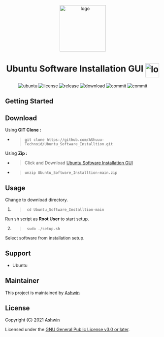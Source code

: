 <!-- PROJECT LOGO -->
<br />
<p align="center">
  <a>
    <img src="https://linuxx.info/wp-content/uploads/2019/04/eac0630b6c4cc9d1b3c1dae9e775f4e9-1.png" alt="logo" width="150" height="150"/>
  </a>
  <h1 align="center">Ubuntu Software Installation GUI <img align="top" src="https://telegra.ph/file/3898bdbce63b2dbd6bde9.gif" alt="logo" width="45" height="45"/></h1>
</p>

<p align="center">
  <img alt="ubuntu" src="https://img.shields.io/badge/Ubuntu-E95420?style=flat-square&logo=ubuntu&logoColor=white" />
  <img alt="license" src="https://img.shields.io/github/license/AShuuu-Technoid/Ubuntu_Software_Installtion?style=flat-square" />
  <img alt="release" src="https://img.shields.io/github/v/release/AShuuu-Technoid/Ubuntu_Software_Installtion?style=flat-square" />
  <img alt="download" src="https://img.shields.io/github/downloads/AShuuu-Technoid/Ubuntu_Software_Installtion/total?style=flat-square"/>
  <img alt="commit" src="https://img.shields.io/github/last-commit/AShuuu-Technoid/Ubuntu_Software_Installtion?style=flat-square"/>
  <img alt="commit" src="https://img.shields.io/badge/author-Ashwin-blue?style=flat-square"/>
</p>

## Getting Started

## Download
Using **GIT Clone :**
- >`git clone https://github.com/AShuuu-Technoid/Ubuntu_Software_Installtion.git`

Using **Zip :**
- >Click and Download [Ubuntu Software Installation GUI](https://github.com/AShuuu-Technoid/Ubuntu_Software_Installtion/archive/refs/heads/main.zip)

- >`unzip Ubuntu_Software_Installtion-main.zip`

## Usage

Change to download directory.
1. >` cd Ubuntu_Software_Installtion-main`

Run sh script as **Root User** to start setup.

2. >` sudo ./setup.sh`

Select software from installation setup.

## Support
- Ubuntu

## Maintainer
This project is maintained by [Ashwin](https://ashuuu.ml/)

## License

Copyright (C) 2021 [Ashwin](https://ashwin.ml/)

Licensed under the [GNU General Public License v3.0 or later](LICENSE).
